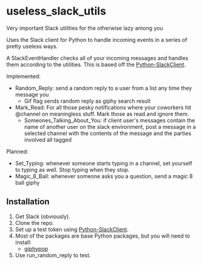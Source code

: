 # useless_slack_utils
Very important Slack utilities for the otherwise lazy among you

Uses the Slack client for Python to handle incoming events in a series of pretty useless ways.

A SlackEventHandler checks all of your incoming messages and handles them according to the utilities. This is based off the [Python-SlackClient](https://slackapi.github.io/python-slackclient/index.html).

Implemented:
  - Random_Reply: send a random reply to a user from a list any time they message you
    - Gif flag sends random reply as giphy search result
  - Mark_Read: For all those pesky notifications where your coworkers hit @channel on meaningless stuff. Mark those as read and ignore them.
    - Someones_Talking_About_You: if client user's messages contain the name of another user on the slack environment, post a message in a selected channel with the contents of the message and the parties involved all tagged
  
Planned:
  - Set_Typing: whenever someone starts typing in a channel, set yourself to typing as well. Stop typing when they stop.
  - Magic_8_Ball: whenever someone asks you a question, send a magic 8 ball giphy


## Installation

1. Get Slack (obviously).
2. Clone the repo.
3. Set up a test token using [Python-SlackClient](https://slackapi.github.io/python-slackclient/auth.html#test-tokens).
4. Most of the packages are base Python packages, but you will need to install:
   - [giphypop](https://github.com/shaunduncan/giphypop)
5. Use run_random_reply to test.
